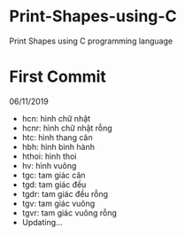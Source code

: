 # Print-Shapes-using-C
Print Shapes using C programming language

# First Commit
06/11/2019
- hcn: hình chữ nhật
- hcnr: hình chữ nhật rỗng
- htc: hình thang cân
- hbh: hình bình hành
- hthoi: hình thoi
- hv: hình vuông
- tgc: tam giác cân
- tgd: tam giác đều
- tgdr: tam giác đều rỗng
- tgv: tam giác vuông
- tgvr: tam giác vuông rỗng
- Updating...

